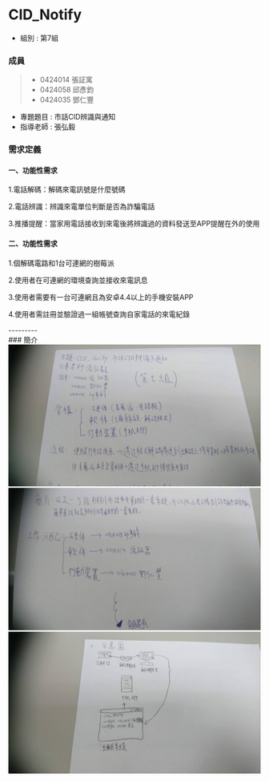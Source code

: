 # CID_Notify 
* 組別 : 第7組
### 成員 
>* 0424014 張証寓
>* 0424058 邱彥鈞
>* 0424035 鄧仁豐

* 專題題目 : 市話CID辨識與通知
* 指導老師 : 張弘毅

<h3>需求定義</h3>
<h4>一、功能性需求</h4>
<p>1.電話解碼：解碼來電訊號是什麼號碼</p>
<p>2.電話辨識：辨識來電單位判斷是否為詐騙電話</p>
<p>3.推播提醒：當家用電話接收到來電後將辨識過的資料發送至APP提醒在外的使用
</p>
<h4>二、功能性需求</h4>
<p>1.個解碼電路和1台可連網的樹莓派</p>
<p>2.使用者在可連網的環境查詢並接收來電訊息</p>
<p>3.使用者需要有一台可連網且為安卓4.4以上的手機安裝APP</p>
<p>4.使用者需註冊並驗證過一組帳號查詢自家電話的來電紀錄</p>
--------- <br>
### 簡介
<img src="p01.jpg">
<img src="p02.jpg">
<img src="p03.jpg">
